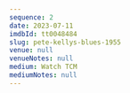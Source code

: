 ```yaml
---
sequence: 2
date: 2023-07-11
imdbId: tt0048484
slug: pete-kellys-blues-1955
venue: null
venueNotes: null
medium: Watch TCM
mediumNotes: null
---
```


